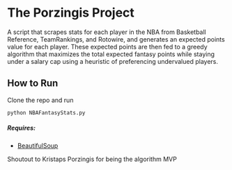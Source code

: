 # The Porzingis Project

A script that scrapes stats for each player in the NBA from Basketball Reference, TeamRankings, and Rotowire, and generates an expected points value for each player. These expected points are then fed to a greedy algorithm that maximizes the total expected fantasy points while staying under a salary cap using a heuristic of preferencing undervalued players.

## How to Run

Clone the repo and run 
```
python NBAFantasyStats.py
```

##### Requires:
* [BeautifulSoup](https://www.crummy.com/software/BeautifulSoup/#Download)

Shoutout to Kristaps Porzingis for being the algorithm MVP
